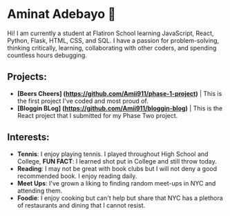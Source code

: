 # Aminat Adebayo 👋
Hi! I am currently a student at Flatiron School learning JavaScript, React, Python, Flask, HTML, CSS, and SQL. I have a passion for problem-solving, thinking critically, learning, collaborating with other coders,  and spending countless hours debugging.  

## Projects:
- **[Beers Cheers] (https://github.com/Amii911/phase-1-project)** | This is the first project I've coded and most proud of. 
- **[Bloggin BLog] (https://github.com/Amii911/bloggin-blog)** |  This is the React project that I submitted for my Phase Two project. 

## Interests:
- **Tennis**: I enjoy playing tennis. I played throughout High School and College, **FUN FACT**: I learned shot put in College and still throw today. 
- **Reading**: I may not be great with book clubs but I will not deny a good recommended book. I enjoy reading daily.
- **Meet Ups**:  I've grown a liking to finding random meet-ups in NYC and attending them. 
- **Foodie**: I enjoy cooking but can't help but share that NYC has a plethora of restaurants and dining that I cannot resist.
